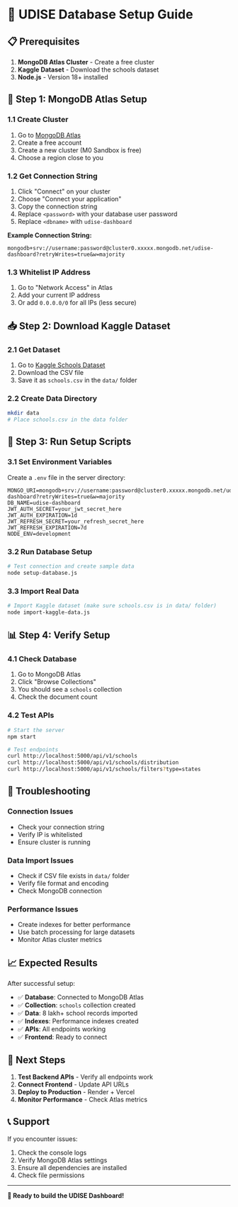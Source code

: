 # 🚀 UDISE Database Setup Guide

## 📋 **Prerequisites**

1. **MongoDB Atlas Cluster** - Create a free cluster
2. **Kaggle Dataset** - Download the schools dataset
3. **Node.js** - Version 18+ installed

## 🔧 **Step 1: MongoDB Atlas Setup**

### **1.1 Create Cluster**
1. Go to [MongoDB Atlas](https://www.mongodb.com/atlas)
2. Create a free account
3. Create a new cluster (M0 Sandbox is free)
4. Choose a region close to you

### **1.2 Get Connection String**
1. Click "Connect" on your cluster
2. Choose "Connect your application"
3. Copy the connection string
4. Replace `<password>` with your database user password
5. Replace `<dbname>` with `udise-dashboard`

**Example Connection String:**
```
mongodb+srv://username:password@cluster0.xxxxx.mongodb.net/udise-dashboard?retryWrites=true&w=majority
```

### **1.3 Whitelist IP Address**
1. Go to "Network Access" in Atlas
2. Add your current IP address
3. Or add `0.0.0.0/0` for all IPs (less secure)

## 📥 **Step 2: Download Kaggle Dataset**

### **2.1 Get Dataset**
1. Go to [Kaggle Schools Dataset](https://www.kaggle.com/datasets/hritikakolkar/schools)
2. Download the CSV file
3. Save it as `schools.csv` in the `data/` folder

### **2.2 Create Data Directory**
```bash
mkdir data
# Place schools.csv in the data folder
```

## 🚀 **Step 3: Run Setup Scripts**

### **3.1 Set Environment Variables**
Create a `.env` file in the server directory:
```env
MONGO_URI=mongodb+srv://username:password@cluster0.xxxxx.mongodb.net/udise-dashboard?retryWrites=true&w=majority
DB_NAME=udise-dashboard
JWT_AUTH_SECRET=your_jwt_secret_here
JWT_AUTH_EXPIRATION=1d
JWT_REFRESH_SECRET=your_refresh_secret_here
JWT_REFRESH_EXPIRATION=7d
NODE_ENV=development
```

### **3.2 Run Database Setup**
```bash
# Test connection and create sample data
node setup-database.js
```

### **3.3 Import Real Data**
```bash
# Import Kaggle dataset (make sure schools.csv is in data/ folder)
node import-kaggle-data.js
```

## 📊 **Step 4: Verify Setup**

### **4.1 Check Database**
1. Go to MongoDB Atlas
2. Click "Browse Collections"
3. You should see a `schools` collection
4. Check the document count

### **4.2 Test APIs**
```bash
# Start the server
npm start

# Test endpoints
curl http://localhost:5000/api/v1/schools
curl http://localhost:5000/api/v1/schools/distribution
curl http://localhost:5000/api/v1/schools/filters?type=states
```

## 🔧 **Troubleshooting**

### **Connection Issues**
- Check your connection string
- Verify IP is whitelisted
- Ensure cluster is running

### **Data Import Issues**
- Check if CSV file exists in `data/` folder
- Verify file format and encoding
- Check MongoDB connection

### **Performance Issues**
- Create indexes for better performance
- Use batch processing for large datasets
- Monitor Atlas cluster metrics

## 📈 **Expected Results**

After successful setup:
- ✅ **Database**: Connected to MongoDB Atlas
- ✅ **Collection**: `schools` collection created
- ✅ **Data**: 8 lakh+ school records imported
- ✅ **Indexes**: Performance indexes created
- ✅ **APIs**: All endpoints working
- ✅ **Frontend**: Ready to connect

## 🎯 **Next Steps**

1. **Test Backend APIs** - Verify all endpoints work
2. **Connect Frontend** - Update API URLs
3. **Deploy to Production** - Render + Vercel
4. **Monitor Performance** - Check Atlas metrics

## 📞 **Support**

If you encounter issues:
1. Check the console logs
2. Verify MongoDB Atlas settings
3. Ensure all dependencies are installed
4. Check file permissions

---

**🎉 Ready to build the UDISE Dashboard!**
